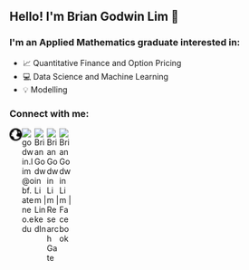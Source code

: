 ## Hello! I'm Brian Godwin Lim 👋 

### I'm an Applied Mathematics graduate interested in: 

- 📈 Quantitative Finance and Option Pricing
- 💻 Data Science and Machine Learning
- 💡 Modelling

### Connect with me:

[<img align="left" alt="www.brianlim.xyz" width="22px" src="https://raw.githubusercontent.com/iconic/open-iconic/master/svg/globe.svg" />](https://www.brianlim.xyz/)

[<img align="left" alt="godwin.lim@obf.ateneo.edu" width="22px" src="https://cdn.jsdelivr.net/npm/simple-icons@v3/icons/gmail.svg" />](mailto:brian@brianlim.xyz)

[<img align="left" alt="Brian Godwin Lim | LinkedIn" width="22px" src="https://cdn.jsdelivr.net/npm/simple-icons@v3/icons/linkedin.svg" />](https://www.linkedin.com/in/briangodwinlim/)

[<img align="left" alt="Brian Godwin Lim | Research Gate" width="22px" src="https://cdn.jsdelivr.net/npm/simple-icons@v3/icons/researchgate.svg" />](https://www.researchgate.net/profile/Brian-Godwin-Lim)

[<img align="left" alt="Brian Godwin Lim | Facebook" width="22px" src="https://cdn.jsdelivr.net/npm/simple-icons@v3/icons/facebook.svg" />](https://www.facebook.com/briangodwinlim/)
